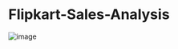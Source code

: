 # Flipkart-Sales-Analysis

![image](https://github.com/user-attachments/assets/020e9961-7a53-40ff-92d8-9afea6797083)
